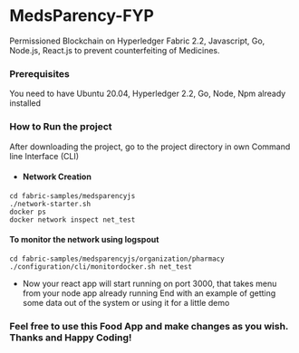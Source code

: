 # MedsParency-FYP
Permissioned Blockchain on Hyperledger Fabric 2.2, Javascript, Go, Node.js, React.js to prevent counterfeiting of Medicines.

### Prerequisites

You need to have Ubuntu 20.04, Hyperledger 2.2, Go, Node, Npm already installed


### How to Run the project
After downloading the project, go to the project directory in own Command line Interface (CLI)

* #### Network Creation
```
cd fabric-samples/medsparencyjs
./network-starter.sh
docker ps
docker network inspect net_test
```

#### To monitor the network using logspout
```
cd fabric-samples/medsparencyjs/organization/pharmacy
./configuration/cli/monitordocker.sh net_test
```
* Now your react app will start running on port 3000, that takes menu from your node app already running
End with an example of getting some data out of the system or using it for a little demo

### Feel free to use this Food App and make changes as you wish. Thanks and Happy Coding!
